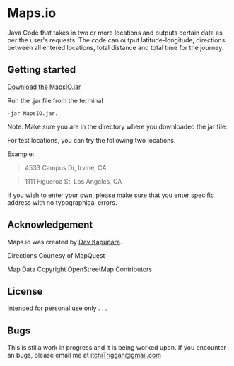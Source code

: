 # Maps.io
Java Code that takes in two or more locations and outputs certain data as per the user's requests.
The code can output latitude-longitude, directions between all entered locations, total distance and total time for the journey.

## Getting started
[Download the MapsIO.jar](https://github.com/itchiTriggah/Maps.io/archive/master.zip)

Run the .jar file from the terminal 

```
-jar MapsIO.jar. 
```

Note: Make sure you are in the directory where you downloaded the jar file.

For test locations, you can try the following two locations. 

Example:

> 4533 Campus Dr, Irvine, CA
  
> 1111 Figueroa St, Los Angeles, CA

If you wish to enter your own, please make sure that you enter specific address with no typographical errors. 

## Acknowledgement
Maps.io was created by [Dev Kapupara](https://github.com/itchiTriggah).

Directions Courtesy of MapQuest

Map Data Copyright OpenStreetMap Contributors

## License
Intended for personal use only
. . .

## Bugs
This is stilla work in progress and it is being worked upon. If you encounter an bugs, please email me at <itchiTriggah@gmail.com>
